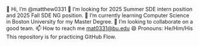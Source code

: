 👋 Hi, I’m @matthew0331
👀 I’m looking for 2025 Summer SDE intern position and 2025 Fall SDE NG position.
🌱 I’m currently learning Computer Science in Boston University for my Master Degree.
💞️ I’m looking to collaborate on a good team.
📫 How to reach me mat0331@bu.edu
😄 Pronouns: He/Him/His
This repository is for practicing GitHub Flow. 
